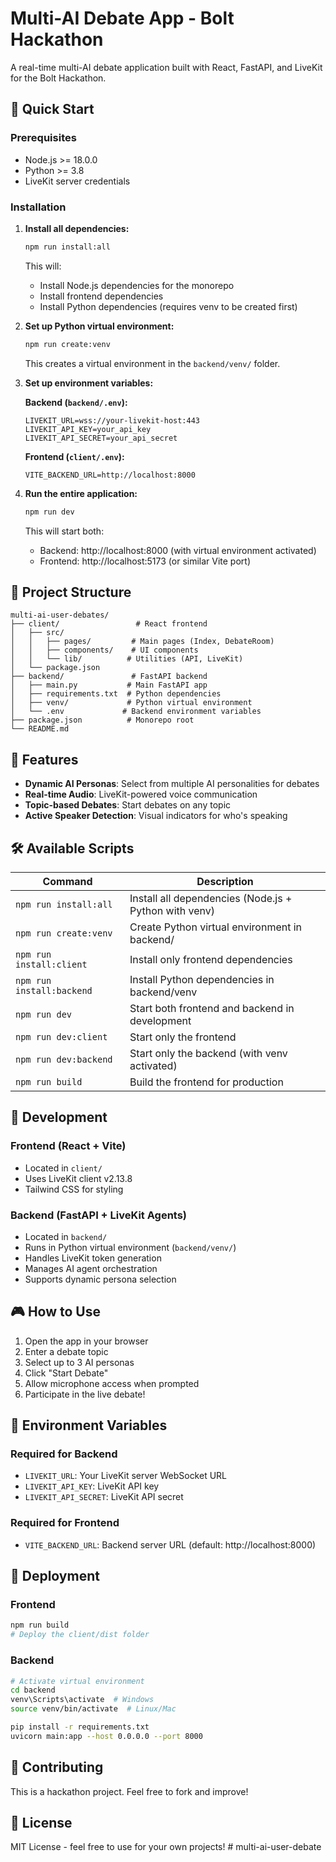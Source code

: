 # Multi-AI Debate App - Bolt Hackathon

A real-time multi-AI debate application built with React, FastAPI, and LiveKit for the Bolt Hackathon.

## 🚀 Quick Start

### Prerequisites
- Node.js >= 18.0.0
- Python >= 3.8
- LiveKit server credentials

### Installation

1. **Install all dependencies:**
   ```bash
   npm run install:all
   ```

   This will:
   - Install Node.js dependencies for the monorepo
   - Install frontend dependencies
   - Install Python dependencies (requires venv to be created first)

2. **Set up Python virtual environment:**
   ```bash
   npm run create:venv
   ```
   This creates a virtual environment in the `backend/venv/` folder.

3. **Set up environment variables:**

   **Backend (`backend/.env`):**
   ```env
   LIVEKIT_URL=wss://your-livekit-host:443
   LIVEKIT_API_KEY=your_api_key
   LIVEKIT_API_SECRET=your_api_secret
   ```

   **Frontend (`client/.env`):**
   ```env
   VITE_BACKEND_URL=http://localhost:8000
   ```

4. **Run the entire application:**
   ```bash
   npm run dev
   ```

   This will start both:
   - Backend: http://localhost:8000 (with virtual environment activated)
   - Frontend: http://localhost:5173 (or similar Vite port)

## 📁 Project Structure

```
multi-ai-user-debates/
├── client/                 # React frontend
│   ├── src/
│   │   ├── pages/         # Main pages (Index, DebateRoom)
│   │   ├── components/    # UI components
│   │   └── lib/          # Utilities (API, LiveKit)
│   └── package.json
├── backend/               # FastAPI backend
│   ├── main.py           # Main FastAPI app
│   ├── requirements.txt  # Python dependencies
│   ├── venv/             # Python virtual environment
│   └── .env             # Backend environment variables
├── package.json          # Monorepo root
└── README.md
```

## 🎯 Features

- **Dynamic AI Personas**: Select from multiple AI personalities for debates
- **Real-time Audio**: LiveKit-powered voice communication
- **Topic-based Debates**: Start debates on any topic
- **Active Speaker Detection**: Visual indicators for who's speaking

## 🛠️ Available Scripts

| Command | Description |
|---------|-------------|
| `npm run install:all` | Install all dependencies (Node.js + Python with venv) |
| `npm run create:venv` | Create Python virtual environment in backend/ |
| `npm run install:client` | Install only frontend dependencies |
| `npm run install:backend` | Install Python dependencies in backend/venv |
| `npm run dev` | Start both frontend and backend in development |
| `npm run dev:client` | Start only the frontend |
| `npm run dev:backend` | Start only the backend (with venv activated) |
| `npm run build` | Build the frontend for production |

## 🔧 Development

### Frontend (React + Vite)
- Located in `client/`
- Uses LiveKit client v2.13.8
- Tailwind CSS for styling

### Backend (FastAPI + LiveKit Agents)
- Located in `backend/`
- Runs in Python virtual environment (`backend/venv/`)
- Handles LiveKit token generation
- Manages AI agent orchestration
- Supports dynamic persona selection

## 🎮 How to Use

1. Open the app in your browser
2. Enter a debate topic
3. Select up to 3 AI personas
4. Click "Start Debate"
5. Allow microphone access when prompted
6. Participate in the live debate!

## 📝 Environment Variables

### Required for Backend
- `LIVEKIT_URL`: Your LiveKit server WebSocket URL
- `LIVEKIT_API_KEY`: LiveKit API key
- `LIVEKIT_API_SECRET`: LiveKit API secret

### Required for Frontend
- `VITE_BACKEND_URL`: Backend server URL (default: http://localhost:8000)

## 🚀 Deployment

### Frontend
```bash
npm run build
# Deploy the client/dist folder
```

### Backend
```bash
# Activate virtual environment
cd backend
venv\Scripts\activate  # Windows
source venv/bin/activate  # Linux/Mac

pip install -r requirements.txt
uvicorn main:app --host 0.0.0.0 --port 8000
```

## 🤝 Contributing

This is a hackathon project. Feel free to fork and improve!

## 📄 License

MIT License - feel free to use for your own projects! # multi-ai-user-debate
